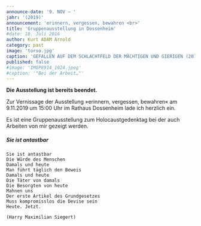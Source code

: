 ```yaml
---
announce-date: '9. NOV – '
jahr: '(2019)'
announcement: 'erinnern, vergessen, bewahren <br>'
title: 'Gruppenausstellung in Dossenheim'
#date: 18. Juli 2016
author: Kurt ADAM Arnold
category: past
image: 'torso.jpg'
caption: 'GEFALLEN AUF DEM SCHLACHTFELD DER MÄCHTIGEN UND GIERIGEN (2016), gearbeitet aus drei miteinander verbundenen Fichtestämmen'
published: false
#image: 'IMGP8914_1024.jpeg'
#caption: '"Bei der Arbeit…"'
---
```


**Die Ausstellung ist bereits beendet.**

<div class="h-event">
Zur <span class="p-name">Vernissage der Ausstellung »erinnern, vergessen, bewahren«</span> am <time class="dt-start" datetime="2019-11-09T15:00:00+01:00">9.11.2019</time> <time class="dt-end" datetime="2019-11-09T18:00:00+01:00"></time> um 15:00 Uhr im <span class="p-location">Rathaus Dossenheim</span> lade ich herzlich ein. <p class="p-summary">Es ist eine Gruppen&shy;ausstellung zum Holocaust&shy;gedenktag bei der auch Arbeiten von mir gezeigt werden.</p>
</div>

##### Sie ist antastbar<style> display:inline-block; </style>

```
Sie ist antastbar
Die Würde des Menschen
Damals und heute
Man führt täglich den Beweis
Damals und heute
Die Täter von damals
Die Besorgten von heute
Mahnen uns
Der erste Artikel des Grundgesetzes
Muss kompromisslos die Devise sein
Heute. Jetzt.

(Harry Maximilian Siegert)
```

